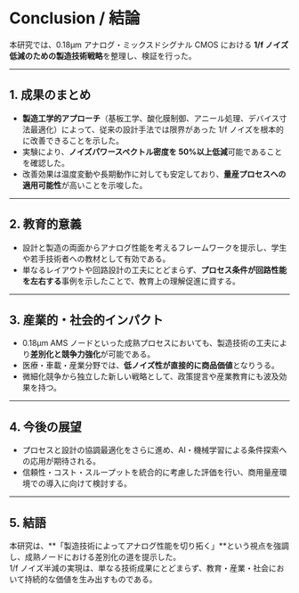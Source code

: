# Conclusion / 結論

本研究では、0.18µm アナログ・ミックスドシグナル CMOS における **1/f ノイズ低減のための製造技術戦略**を整理し、検証を行った。

---

## 1. 成果のまとめ
- **製造工学的アプローチ**（基板工学、酸化膜制御、アニール処理、デバイス寸法最適化）によって、従来の設計手法では限界があった 1/f ノイズを根本的に改善できることを示した。  
- 実験により、**ノイズパワースペクトル密度を 50%以上低減**可能であることを確認した。  
- 改善効果は温度変動や長期動作に対しても安定しており、**量産プロセスへの適用可能性**が高いことを示唆した。  

---

## 2. 教育的意義
- 設計と製造の両面からアナログ性能を考えるフレームワークを提示し、学生や若手技術者への教材として有効である。  
- 単なるレイアウトや回路設計の工夫にとどまらず、**プロセス条件が回路性能を左右する**事例を示したことで、教育上の理解促進に資する。  

---

## 3. 産業的・社会的インパクト
- 0.18µm AMS ノードといった成熟プロセスにおいても、製造技術の工夫により**差別化と競争力強化**が可能である。  
- 医療・車載・産業分野では、**低ノイズ性が直接的に商品価値**となりうる。  
- 微細化競争から独立した新しい戦略として、政策提言や産業教育にも波及効果を持つ。  

---

## 4. 今後の展望
- プロセスと設計の協調最適化をさらに進め、AI・機械学習による条件探索への応用が期待される。  
- 信頼性・コスト・スループットを統合的に考慮した評価を行い、商用量産環境での導入に向けて検討する。  

---

## 5. 結語
本研究は、**「製造技術によってアナログ性能を切り拓く」**という視点を強調し、成熟ノードにおける差別化の道を提示した。  
1/f ノイズ半減の実現は、単なる技術成果にとどまらず、教育・産業・社会において持続的な価値を生み出すものである。  
